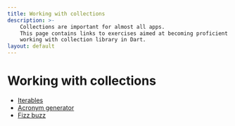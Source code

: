 ```yaml
---
title: Working with collections
description: >-
    Collections are important for almost all apps.
    This page contains links to exercises aimed at becoming proficient in
    working with collection library in Dart.
layout: default
---
```


# Working with collections

- [Iterables](iterables)
- [Acronym generator](acronym)
- [Fizz buzz](fizzbuzz)